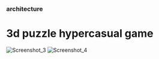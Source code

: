 ###  architecture

# 3d puzzle hypercasual game
![Screenshot_3](https://user-images.githubusercontent.com/28903266/110215180-790ee180-7eb9-11eb-9d20-39b9abcbff93.png)
![Screenshot_4](https://user-images.githubusercontent.com/28903266/110215181-79a77800-7eb9-11eb-8554-a3afb9025d15.png)

